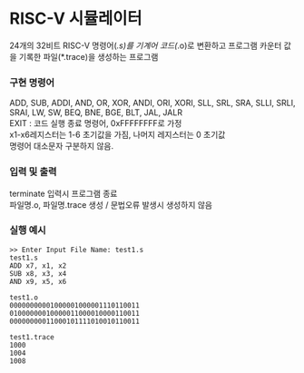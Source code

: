 # RISC-V 시뮬레이터
24개의 32비트 RISC-V 명령어(*.s)를 기계어 코드(*.o)로 변환하고 프로그램 카운터 값을 기록한 파일(*.trace)을 생성하는 프로그램

### 구현 명령어
ADD, SUB, ADDI, AND, OR, XOR, ANDI, ORI, XORI, SLL, SRL, SRA, SLLI, SRLI, SRAI, LW, SW, BEQ, BNE, BGE, BLT, JAL, JALR <br/>
EXIT : 코드 실행 종료 명령어, 0xFFFFFFFF로 가정 <br/>
x1-x6레지스터는 1-6 초기값을 가짐, 나머지 레지스터는 0 초기값 <br/>
명령어 대소문자 구분하지 않음.

### 입력 및 출력
terminate 입력시 프로그램 종료 <br/>
파일명.o, 파일명.trace 생성 / 문법오류 발생시 생성하지 않음

### 실행 예시
```
>> Enter Input File Name: test1.s
test1.s 
ADD x7, x1, x2         
SUB x8, x3, x4         
AND x9, x5, x6

test1.o
00000000001000001000001110110011
01000000010000011000010000110011
00000000011000101111010010110011

test1.trace
1000
1004
1008
```

